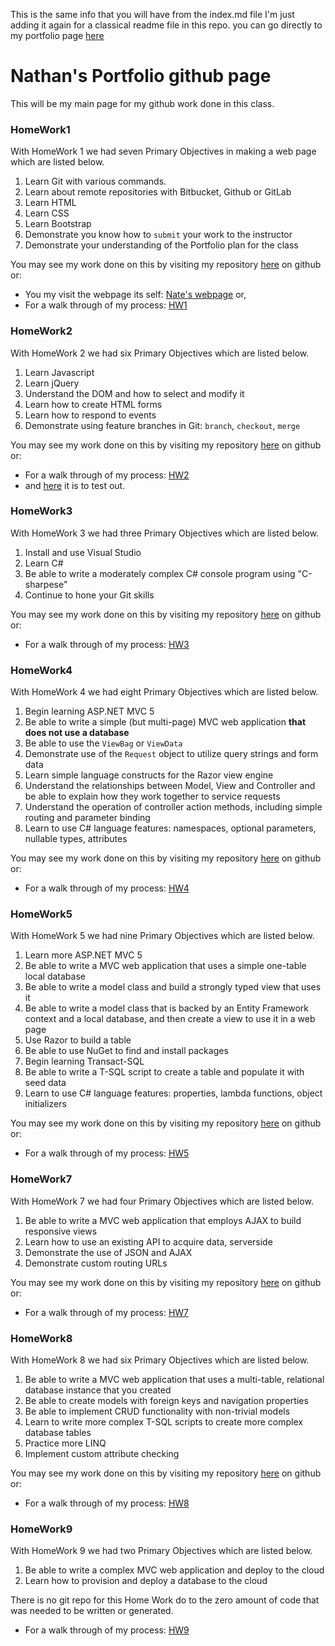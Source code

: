 This is the same info that you will have from the index.md file I'm just adding it again for a classical readme file in this repo.
you can go directly to my portfolio page [here](https://nastark519.github.io)

# Nathan's Portfolio github page

This will be my main page for my github work done in this class.

### HomeWork1

With HomeWork 1 we had seven Primary Objectives in making a web page which are listed below.

1. Learn Git with various commands.
2. Learn about remote repositories with 
Bitbucket, Github or GitLab
3. Learn HTML
5. Learn CSS
6. Learn Bootstrap
7. Demonstrate you know how to `submit` 
your work to the instructor
8. Demonstrate your understanding of the
 Portfolio plan for the class
 
 
You may see my work done on this by visiting my repository [here](https://github.com/nastark519/nastark519.github.io/tree/master/HW1) on github or:
+ You my visit the webpage its self: [Nate's webpage](https://nastark519.github.io/HW1/index.html) or,
+ For a walk through of my process: [HW1](/homeW1.md)


### HomeWork2

With HomeWork 2 we had six Primary Objectives which are listed below.

1. Learn Javascript
2. Learn jQuery
3. Understand the DOM and how to select and modify it
4. Learn how to create HTML forms
5. Learn how to respond to events
6. Demonstrate using feature branches in Git: `branch`, `checkout`, `merge`


You may see my work done on this by visiting my repository [here](https://github.com/nastark519/nastark519.github.io/tree/master/HW2) on github or:
+ For a walk through of my process: [HW2](/homeW2.md)
+ and [here](https://nastark519.github.io/HW2/) it is to test out.


### HomeWork3

With HomeWork 3 we had three Primary Objectives which are listed below.

1. Install and use Visual Studio
2. Learn C#
3. Be able to write a moderately complex C# console program using "C-sharpese"
4. Continue to hone your Git skills


You may see my work done on this by visiting my repository [here](https://github.com/nastark519/nastark519.github.io/tree/master/HW3/homeWork3/homeWork3) on github or:
+ For a walk through of my process: [HW3](/homeW3.md)


### HomeWork4

With HomeWork 4 we had eight Primary Objectives which are listed below.

1. Begin learning ASP.NET MVC 5
2. Be able to write a simple (but multi-page) MVC web application __that does not use a database__
3. Be able to use the `ViewBag` or `ViewData`
4. Demonstrate use of the `Request` object to utilize query strings and form data
5. Learn simple language constructs for the Razor view engine
6. Understand the relationships between Model, View and Controller and be able to explain how they work together to service requests
7. Understand the operation of controller action methods, including simple routing and parameter binding
8. Learn to use C# language features: namespaces, optional parameters, nullable types, attributes


You may see my work done on this by visiting my repository [here](https://github.com/nastark519/nastark519.github.io/tree/master/HW4/HW4) on github or:
+ For a walk through of my process: [HW4](/homeW4.md)


### HomeWork5

With HomeWork 5 we had nine Primary Objectives which are listed below.

1. Learn more ASP.NET MVC 5
2. Be able to write a MVC web application that uses a simple one-table local database
3. Be able to write a model class and build a strongly typed view that uses it
4. Be able to write a model class that is backed by an Entity Framework context and a local database, and then create a view to use it in a web page
5. Use Razor to build a table
6. Be able to use NuGet to find and install packages
7. Begin learning Transact-SQL
8. Be able to write a T-SQL script to create a table and populate it with seed data
9. Learn to use C# language features: properties, lambda functions, object initializers

You may see my work done on this by visiting my repository [here](https://github.com/nastark519/nastark519.github.io/tree/master/HW5/HW5) on github or:
+ For a walk through of my process: [HW5](/homeW5.md)


### HomeWork7

With HomeWork 7 we had four Primary Objectives which are listed below.

1. Be able to write a MVC web application that employs AJAX to build responsive views
2. Learn how to use an existing API to acquire data, serverside
3. Demonstrate the use of JSON and AJAX
4. Demonstrate custom routing URLs

You may see my work done on this by visiting my repository [here](https://github.com/nastark519/nastark519.github.io/tree/master/HW7) on github or:
+ For a walk through of my process: [HW7](/homeW7.md)


### HomeWork8

With HomeWork 8 we had six Primary Objectives which are listed below.

1. Be able to write a MVC web application that uses a multi-table, relational database instance that you created
2. Be able to create models with foreign keys and navigation properties
3. Be able to implement CRUD functionality with non-trivial models
4. Learn to write more complex T-SQL scripts to create more complex database tables
5. Practice more LINQ
6. Implement custom attribute checking

You may see my work done on this by visiting my repository [here](https://github.com/nastark519/nastark519.github.io/tree/master/HW8) on github or:
+ For a walk through of my process: [HW8](/homeW8.md)

### HomeWork9

With HomeWork 9 we had two Primary Objectives which are listed below.

1. Be able to write a complex MVC web application and deploy to the cloud
2. Learn how to provision and deploy a database to the cloud

There is no git repo for this Home Work do to the zero amount of code that was needed to be written or generated.
+ For a walk through of my process: [HW9](/homeW9.md)
